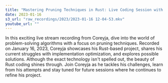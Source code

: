 ```yaml
---
title: "Mastering Pruning Techniques in Rust: Live Coding Session with Coreyja | Part1"
date: 2023-01-16
s3_url: "raw_recordings/2023/2023-01-16 12-04-53.mkv"
youtube_url: ""
---
```



In this exciting live stream recording from Coreyja, dive into the world of problem-solving algorithms with a focus on pruning techniques. Recorded on January 16, 2023, Coreyja showcases his Rust-based project, shares his current struggles with implementation optimization, and explores possible solutions. Although the exact technology isn't spelled out, the beauty of Rust coding shines through. Join Coreyja as he tackles his challenges, learn from his attempts and stay tuned for future sessions where he continues to refine his project.
